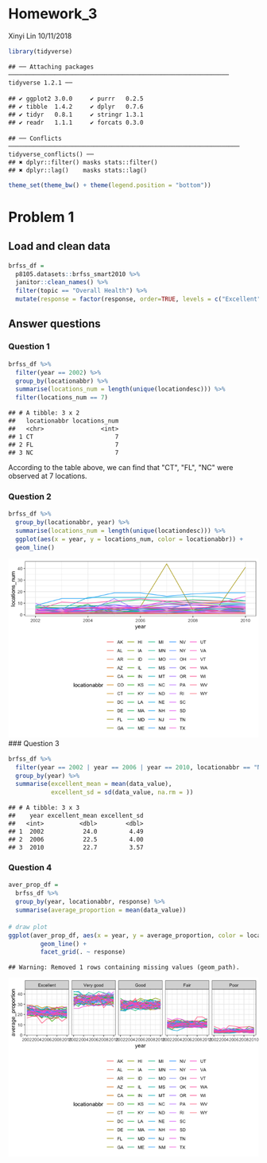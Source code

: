 Homework\_3
================
Xinyi Lin
10/11/2018

``` r
library(tidyverse)
```

    ## ── Attaching packages ────────────────────────────────────────────────────────────── tidyverse 1.2.1 ──

    ## ✔ ggplot2 3.0.0     ✔ purrr   0.2.5
    ## ✔ tibble  1.4.2     ✔ dplyr   0.7.6
    ## ✔ tidyr   0.8.1     ✔ stringr 1.3.1
    ## ✔ readr   1.1.1     ✔ forcats 0.3.0

    ## ── Conflicts ───────────────────────────────────────────────────────────────── tidyverse_conflicts() ──
    ## ✖ dplyr::filter() masks stats::filter()
    ## ✖ dplyr::lag()    masks stats::lag()

``` r
theme_set(theme_bw() + theme(legend.position = "bottom"))
```

Problem 1
=========

Load and clean data
-------------------

``` r
brfss_df = 
  p8105.datasets::brfss_smart2010 %>% 
  janitor::clean_names() %>% 
  filter(topic == "Overall Health") %>% 
  mutate(response = factor(response, order=TRUE, levels = c("Excellent", "Very good", "Good", "Fair", "Poor")))
```

Answer questions
----------------

### Question 1

``` r
brfss_df %>% 
  filter(year == 2002) %>% 
  group_by(locationabbr) %>% 
  summarise(locations_num = length(unique(locationdesc))) %>% 
  filter(locations_num == 7)
```

    ## # A tibble: 3 x 2
    ##   locationabbr locations_num
    ##   <chr>                <int>
    ## 1 CT                       7
    ## 2 FL                       7
    ## 3 NC                       7

According to the table above, we can find that "CT", "FL", "NC" were observed at 7 locations.

### Question 2

``` r
brfss_df %>% 
  group_by(locationabbr, year) %>% 
  summarise(locations_num = length(unique(locationdesc))) %>% 
  ggplot(aes(x = year, y = locations_num, color = locationabbr)) +
  geom_line()
```

![](p8105_hw3_xl2836_files/figure-markdown_github/unnamed-chunk-4-1.png) \#\#\# Question 3

``` r
brfss_df %>% 
  filter(year == 2002 | year == 2006 | year == 2010, locationabbr == "NY", response == "Excellent") %>%
  group_by(year) %>% 
  summarise(excellent_mean = mean(data_value),
            excellent_sd = sd(data_value, na.rm = ))
```

    ## # A tibble: 3 x 3
    ##    year excellent_mean excellent_sd
    ##   <int>          <dbl>        <dbl>
    ## 1  2002           24.0         4.49
    ## 2  2006           22.5         4.00
    ## 3  2010           22.7         3.57

### Question 4

``` r
aver_prop_df =
  brfss_df %>% 
  group_by(year, locationabbr, response) %>% 
  summarise(average_proportion = mean(data_value))

# draw plot
ggplot(aver_prop_df, aes(x = year, y = average_proportion, color = locationabbr)) +
         geom_line() +
         facet_grid(. ~ response)
```

    ## Warning: Removed 1 rows containing missing values (geom_path).

![](p8105_hw3_xl2836_files/figure-markdown_github/unnamed-chunk-6-1.png)
